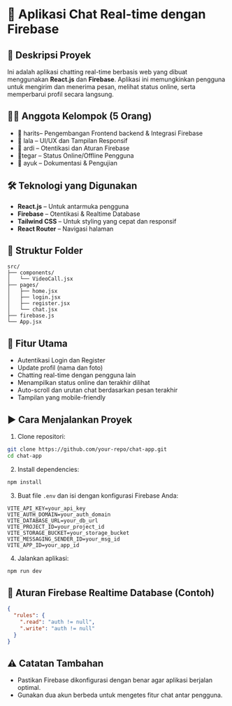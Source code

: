 # 📱 Aplikasi Chat Real-time dengan Firebase

## 📖 Deskripsi Proyek
Ini adalah aplikasi chatting real-time berbasis web yang dibuat menggunakan **React.js** dan **Firebase**. Aplikasi ini memungkinkan pengguna untuk mengirim dan menerima pesan, melihat status online, serta memperbarui profil secara langsung.

## 👨‍💻 Anggota Kelompok (5 Orang)
- 👤 harits– Pengembangan Frontend backend & Integrasi Firebase
- 👤 lala – UI/UX dan Tampilan Responsif
- 👤 ardi – Otentikasi dan Aturan Firebase
- 👤tegar – Status Online/Offline Pengguna
- 👤 ayuk – Dokumentasi & Pengujian

## 🛠️ Teknologi yang Digunakan
- **React.js** – Untuk antarmuka pengguna
- **Firebase** – Otentikasi & Realtime Database
- **Tailwind CSS** – Untuk styling yang cepat dan responsif
- **React Router** – Navigasi halaman

## 📁 Struktur Folder
```
src/
├── components/
│   └── VideoCall.jsx
├── pages/
│   ├── home.jsx
│   ├── login.jsx
│   ├── register.jsx
│   └── chat.jsx
├── firebase.js
└── App.jsx
```

## 🔑 Fitur Utama
- Autentikasi Login dan Register
- Update profil (nama dan foto)
- Chatting real-time dengan pengguna lain
- Menampilkan status online dan terakhir dilihat
- Auto-scroll dan urutan chat berdasarkan pesan terakhir
- Tampilan yang mobile-friendly

## ▶️ Cara Menjalankan Proyek
1. Clone repositori:
```bash
git clone https://github.com/your-repo/chat-app.git
cd chat-app
```

2. Install dependencies:
```bash
npm install
```

3. Buat file `.env` dan isi dengan konfigurasi Firebase Anda:
```env
VITE_API_KEY=your_api_key
VITE_AUTH_DOMAIN=your_auth_domain
VITE_DATABASE_URL=your_db_url
VITE_PROJECT_ID=your_project_id
VITE_STORAGE_BUCKET=your_storage_bucket
VITE_MESSAGING_SENDER_ID=your_msg_id
VITE_APP_ID=your_app_id
```

4. Jalankan aplikasi:
```bash
npm run dev
```

## 🔐 Aturan Firebase Realtime Database (Contoh)
```json
{
  "rules": {
    ".read": "auth != null",
    ".write": "auth != null"
  }
}
```

## ⚠️ Catatan Tambahan
- Pastikan Firebase dikonfigurasi dengan benar agar aplikasi berjalan optimal.
- Gunakan dua akun berbeda untuk mengetes fitur chat antar pengguna.